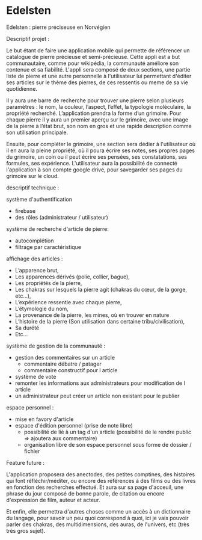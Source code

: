 # Edelsten

Edelsten : pierre préciseuse en Norvégien

Descriptif projet :

Le but étant de faire une application mobile qui permette de référencer un catalogue de pierre précieuse et semi-précieuse.
Cette appli est a but communautaire, comme pour wikipédia, la communauté améliore son contenue et sa fiabilité.
L'appli sera composé de deux sections, une partie liste de pierre et une autre personnelle à l'utilisateur lui permettant d'éditer ses articles sur le thème des pierres, de ces ressentis ou meme de sa vie quotidienne.

Il y aura une barre de recherche pour trouver une pierre selon plusieurs paramètres : le nom, la couleur, l’aspect, l’effet, la typologie moléculaire, la propriété recherché. L’application prendra la forme d’un grimoire. Pour chaque pierre il y aura un premier aperçu sur le grimoire, avec une image de la pierre à l’état brut, son nom en gros et une rapide description comme son utilisation principale.

Ensuite, pour compléter le grimoire, une section sera dédier à l'utilisateur où il en aura la pleine propriété, où il poura écrire ses notes, ses propres pages du grimoire, un coin ou il peut écrire ses pensées, ses constatations, ses formules, ses expérience. L'utilisateur aura la possibilité de connecté l'application à son compte google drive, pour savegarder ses pages du grimoire sur le cloud.


descriptif technique :

système d'authentification 
- firebase
- des rôles (administrateur / utilisateur)

système de recherche d'article de pierre:
- autocomplétion
- filtrage par caractéristique

affichage des articles :
- L’apparence brut,
- Les apparences dérivés (polie, collier, bague),
- Les propriétés de la pierre,
- Les chakras sur lesquels la pierre agit (chakras du cœur, de la gorge, etc…),
- L’expérience ressentie avec chaque pierre,
- L’étymologie du nom,
- La provenance de la pierre, les mines, où en trouver en nature
- L’histoire de la pierre (Son utilisation dans certaine tribu/civilisation),
- Sa durété
- Etc...

système de gestion de la communauté :
- gestion des commentaires sur un article
  - commentaire débatre / patager
  - commentaire constructif pour l article
- système de vote
- remonter les informations aux administrateurs pour modification de l article
- un administrateur peut créer un article non existant pour le publier

espace personnel :
- mise en favory d'article
- espace d'édition personnel (prise de note libre)
  - possibilité de lié à un tag d'un article (possibilité de le rendre public => ajoutera aux commentaire)
  - organisation libre de son espace personnel sous forme de dossier / fichier
  

Feature future :

L'application proposera des anectodes, des petites comptines, des histoires qui font réfléchir/méditer, ou encore des références à des films ou des livres en fonction des recherches effectué. Et aura sur sa page d'acceuil, une phrase du jour composé de bonne parole, de citation ou encore d'expression de film, auteur et acteur.

Et enfin, elle permettra d'autres choses comme un accès à un dictionnaire du langage, pour savoir un peu quoi correspond à quoi, ici je vais pouvoir parler des chakras, des multidimensions, des auras, de l'univers, etc (très très gros sujet).
